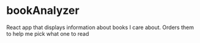 # bookAnalyzer
React app that displays information about books I care about.  Orders them to help me pick what one to read
